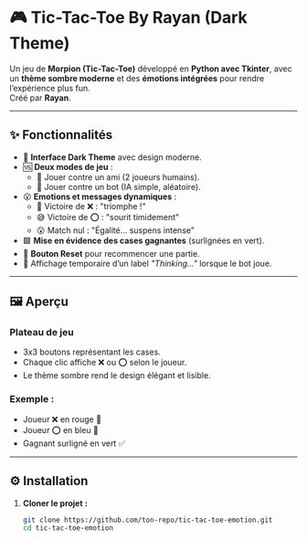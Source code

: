 # 🎮 Tic-Tac-Toe By Rayan (Dark Theme)

Un jeu de **Morpion (Tic-Tac-Toe)** développé en **Python avec Tkinter**, avec un **thème sombre moderne** et des **émotions intégrées** pour rendre l’expérience plus fun.  
Créé par **Rayan**.

---

## ✨ Fonctionnalités

- 🎨 **Interface Dark Theme** avec design moderne.  
- 🆚 **Deux modes de jeu** :
  - 👥 Jouer contre un ami (2 joueurs humains).
  - 🤖 Jouer contre un bot (IA simple, aléatoire).  
- 😮 **Emotions et messages dynamiques** :
  - 🎉 Victoire de ❌ : "triomphe !"
  - 😅 Victoire de ⭕ : "sourit timidement"
  - 😮 Match nul : "Égalité… suspens intense"  
- 🟩 **Mise en évidence des cases gagnantes** (surlignées en vert).  
- 🔄 **Bouton Reset** pour recommencer une partie.  
- 🤖 Affichage temporaire d’un label *"Thinking..."* lorsque le bot joue.  

---

## 🖼️ Aperçu

### Plateau de jeu
- 3x3 boutons représentant les cases.  
- Chaque clic affiche ❌ ou ⭕ selon le joueur.  
- Le thème sombre rend le design élégant et lisible.  

### Exemple :
- Joueur ❌ en rouge 🔴  
- Joueur ⭕ en bleu 🔵  
- Gagnant surligné en vert ✅  

---

## ⚙️ Installation

1. **Cloner le projet :**
   ```bash
   git clone https://github.com/ton-repo/tic-tac-toe-emotion.git
   cd tic-tac-toe-emotion
